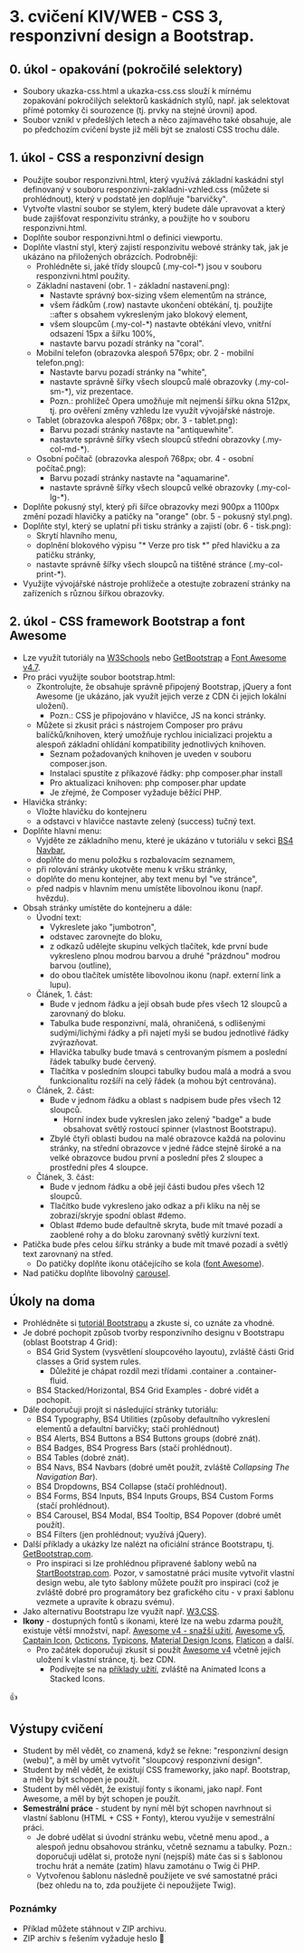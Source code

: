 # 3. cvičení KIV/WEB - CSS 3, responzivní design a Bootstrap.


## 0. úkol - opakování (pokročilé selektory)

* Soubory ukazka-css.html a ukazka-css.css slouží k mírnému zopakování pokročilých selektorů kaskádních stylů, např. jak selektovat přímé potomky či sourozence (tj. prvky na stejné úrovni) apod.
* Soubor vznikl v předešlých letech a něco zajímavého také obsahuje, ale po předchozím cvičení byste již měli být se znalostí CSS trochu dále.
  

## 1. úkol - CSS a responzivní design

* Použijte soubor responzivni.html, který využívá základní kaskádní styl definovaný v souboru responzivni-zakladni-vzhled.css (můžete si prohlédnout), který v podstatě jen doplňuje "barvičky".
* Vytvořte vlastní soubor se stylem, který budete dále upravovat a který bude zajišťovat responzivitu stránky, a použijte ho v souboru responzivni.html.
* Doplňte soubor responzivni.html o definici viewportu.
* Doplňte vlastní styl, který zajistí responzivitu webové stránky tak, jak je ukázáno na přiložených obrázcích. Podrobněji:
  * Prohlédněte si, jaké třídy sloupců (.my-col-*) jsou v souboru responzivni.html použity.
  * Základní nastavení (obr. 1 - základní nastavení.png):
    * Nastavte správný box-sizing všem elementům na stránce,
    * všem řádkům (.row) nastavte ukončení obtékání, tj. použijte ::after s obsahem vykresleným jako blokový element,
    * všem sloupcům (.my-col-*) nastavte obtékání vlevo, vnitřní odsazení 15px a šířku 100%,
    * nastavte barvu pozadí stránky na "coral".
  * Mobilní telefon (obrazovka alespoň 576px; obr. 2 - mobilní telefon.png):
    * Nastavte barvu pozadí stránky na "white",
    * nastavte správně šířky všech sloupců malé obrazovky (.my-col-sm-*), viz prezentace.
    * Pozn.: prohlížeč Opera umožňuje mít nejmenší šířku okna 512px, tj. pro ověření změny vzhledu lze využít vývojářské nástroje.
  * Tablet (obrazovka alespoň 768px; obr. 3 - tablet.png):
    * Barvu pozadí stránky nastavte na "antiquewhite".
    * nastavte správně šířky všech sloupců střední obrazovky (.my-col-md-*).      
  * Osobní počítač  (obrazovka alespoň 768px; obr. 4 - osobní počítač.png):
    * Barvu pozadí stránky nastavte na "aquamarine".
    * nastavte správně šířky všech sloupců velké obrazovky (.my-col-lg-*).   
* Doplňte pokusný styl, který při šířce obrazovky mezi 900px a 1100px změní pozadí hlavičky a patičky na "orange" (obr. 5 - pokusný styl.png).     
* Doplňte styl, který se uplatní při tisku stránky a zajistí (obr. 6 - tisk.png):
  * Skrytí hlavního menu,
  * doplnění blokového výpisu "* Verze pro tisk *" před hlavičku a za patičku stránky,
  * nastavte správně šířky všech sloupců na tištěné stránce (.my-col-print-*).  
* Využijte vývojářské nástroje prohlížeče a otestujte zobrazení stránky na zařízeních s různou šířkou obrazovky.


## 2. úkol - CSS framework Bootstrap a font Awesome

* Lze využít tutoriály na [W3Schools](https://www.w3schools.com/bootstrap4/default.asp) nebo [GetBootstrap](https://getbootstrap.com) a [Font Awesome v4.7](https://fontawesome.com/v4.7.0/icons/).
* Pro práci využijte soubor bootstrap.html:
  * Zkontrolujte, že obsahuje správně připojený Bootstrap, jQuery a font Awesome (je ukázáno, jak využít jejich verze z CDN či jejich lokální uložení).
    * Pozn.: CSS je připojováno v hlavičce, JS na konci stránky.
  * Můžete si zkusit práci s nástrojem Composer pro právu balíčků/knihoven, který umožňuje rychlou inicializaci projektu a alespoň základní ohlídání kompatibility jednotlivých knihoven.
    * Seznam požadovaných knihoven je uveden v souboru composer.json.
    * Instalaci spustíte z příkazové řádky: php composer.phar install
    * Pro aktualizaci knihoven: php composer.phar update
    * Je zřejmé, že Composer vyžaduje běžící PHP.
* Hlavička stránky:
  * Vložte hlavičku do kontejneru
  * a odstavci v hlavičce nastavte zelený (success) tučný text.
* Doplňte hlavní menu:
  * Vyjděte ze základního menu, které je ukázáno v tutoriálu v sekci [BS4 Navbar](https://www.w3schools.com/bootstrap4/bootstrap_navbar.asp),
  * doplňte do menu položku s rozbalovacím seznamem,
  * při rolování stránky ukotvěte menu k vršku stránky,
  * doplňte do menu kontejner, aby text menu byl "ve stránce",
  * před nadpis v hlavním menu umístěte libovolnou ikonu (např. hvězdu).
* Obsah stránky umístěte do kontejneru a dále:
  * Úvodní text:
    * Vykreslete jako "jumbotron",
    * odstavec zarovnejte do bloku,
    * z odkazů udělejte skupinu velkých tlačítek, kde první bude vykresleno plnou modrou barvou a druhé "prázdnou" modrou barvou (outline),
    * do obou tlačítek umístěte libovolnou ikonu (např. externí link a lupu).
  * Článek, 1. část:
    * Bude v jednom řádku a její obsah bude přes všech 12 sloupců a zarovnaný do bloku.
    * Tabulka bude responzivní, malá, ohraničená, s odlišenými sudými/lichými řádky a při najetí myši se budou jednotlivé řádky zvýrazňovat.
    * Hlavička tabulky bude tmavá s centrovaným písmem a poslední řádek tabulky bude červený.
    * Tlačítka v posledním sloupci tabulky budou malá a modrá a svou funkcionalitu rozšíří na celý řádek (a mohou být centrována).
  * Článek, 2. část:
    * Bude v jednom řádku a oblast s nadpisem bude přes všech 12 sloupců.
      * Horní index bude vykreslen jako zelený "badge" a bude obsahovat světlý rostoucí spinner (vlastnost Bootstrapu).
    * Zbylé čtyři oblasti budou na malé obrazovce každá na polovinu stránky, na střední obrazovce v jedné řádce stejně široké a na velké obrazovce budou první a poslední přes 2 sloupec a prostřední přes 4 sloupce.
  * Článek, 3. část:
    * Bude v jednom řádku a obě její části budou přes všech 12 sloupců.
    * Tlačítko bude vykresleno jako odkaz a při kliku na něj se zobrazí/skryje spodní oblast #demo.
    * Oblast #demo bude defaultně skryta, bude mít tmavé pozadí a zaoblené rohy a do bloku zarovnaný světlý kurzívní text.
* Patička bude přes celou šířku stránky a bude mít tmavé pozadí a světlý text zarovnaný na střed.
  * Do patičky doplňte ikonu otáčejícího se kola ([font Awesome](https://fontawesome.com/v4.7.0/examples/#animated)).
* Nad patičku doplňte libovolný [carousel](https://www.w3schools.com/bootstrap4/bootstrap_carousel.asp).  
    

## Úkoly na doma

* Prohlédněte si [tutoriál Bootstrapu](https://www.w3schools.com/bootstrap4/) a zkuste si, co uznáte za vhodné.
* Je dobré pochopit způsob tvorby responzivního designu v Bootstrapu (oblast Bootstrap 4 Grid):
  * BS4 Grid System (vysvětlení sloupcového layoutu), zvláště části Grid classes a Grid system rules.
    * Důležité je chápat rozdíl mezi třídami .container a .container-fluid. 
  * BS4 Stacked/Horizontal, BS4 Grid Examples - dobré vidět a pochopit.
* Dále doporučuji projít si následující stránky tutoriálu:
  * BS4 Typography, BS4 Utilities (způsoby defaultního vykreslení elementů a defaultní barvičky; stačí prohlédnout)
  * BS4 Alerts, BS4 Buttons a BS4 Buttons groups (dobré znát).
  * BS4 Badges, BS4 Progress Bars (stačí prohlédnout).
  * BS4 Tables (dobré znát).
  * BS4 Navs, BS4 Navbars (dobré umět použít, zvláště *Collapsing The Navigation Bar*).
  * BS4 Dropdowns, BS4 Collapse (stačí prohlédnout).
  * BS4 Forms, BS4 Inputs, BS4 Inputs Groups, BS4 Custom Forms (stačí prohlédnout).
  * BS4 Carousel, BS4 Modal, BS4 Tooltip, BS4 Popover (dobré umět použít). 
  * BS4 Filters (jen prohlédnout; využívá jQuery).
* Další příklady a ukázky lze nalézt na oficiální stránce Bootstrapu, tj. [GetBootstrap.com](https://getbootstrap.com/docs/4.3/components/alerts/).
  * Pro inspiraci si lze prohlédnou připravené šablony webů na [StartBootstrap.com](https://startbootstrap.com/templates/). Pozor, v samostatné práci musíte vytvořit vlastní design webu, ale tyto šablony můžete použít pro inspiraci (což je zvláště dobré pro programátory bez grafického citu - v praxi šablonu vezmete a upravíte k obrazu svému). 
* Jako alternativu Bootstrapu lze využít např. [W3.CSS](https://www.w3schools.com/w3css/default.asp).
* **Ikony** - dostupných fontů s ikonami, které lze na webu zdarma použít, existuje větší množství, např. [Awesome v4 - snažší užití](https://fontawesome.com/v4.7.0/icons/), [Awesome v5](https://fontawesome.com/), [Captain Icon](https://mariodelvalle.github.io/CaptainIconWeb/), [Octicons](https://octicons.github.com/), [Typicons](https://www.s-ings.com/typicons/), [Material Design Icons](https://materialdesignicons.com/), [Flaticon](https://www.flaticon.com/) a další.
  * Pro začátek doporučuji zkusit si použít [Awesome v4](https://fontawesome.com/v4.7.0/icons/) včetně jejich uložení k vlastní stránce, tj. bez CDN.
    * Podívejte se na [příklady užití](https://fontawesome.com/v4.7.0/examples/), zvláště na Animated Icons a Stacked Icons.


:+1:


## Výstupy cvičení
* Student by měl vědět, co znamená, když se řekne: "responzivní design (webu)", a měl by umět vytvořit "sloupcový responzivní design".
* Student by měl vědět, že existují CSS frameworky, jako např. Bootstrap, a měl by být schopen je použít. 
* Student by měl vědět, že existují fonty s ikonami, jako např. Font Awesome, a měl by být schopen je použít.
* **Semestrální práce** - student by nyní měl být schopen navrhnout si vlastní šablonu (HTML + CSS + Fonty), kterou využije v semestrální práci.
  * Je dobré udělat si úvodní stránku webu, včetně menu apod., a alespoň jednu obsahovou stránku, včetně seznamu a tabulky. Pozn.: doporučuji udělat si, protože nyní (nejspíš) máte čas si s šablonou trochu hrát a nemáte (zatím) hlavu zamotánu o Twig či PHP.
  * Vytvořenou šablonu následně použijete ve své samostatné práci (bez ohledu na to, zda použijete či nepoužijete Twig).  


### Poznámky

* Příklad můžete stáhnout v ZIP archivu.
* ZIP archiv s řešením vyžaduje heslo :horse:
